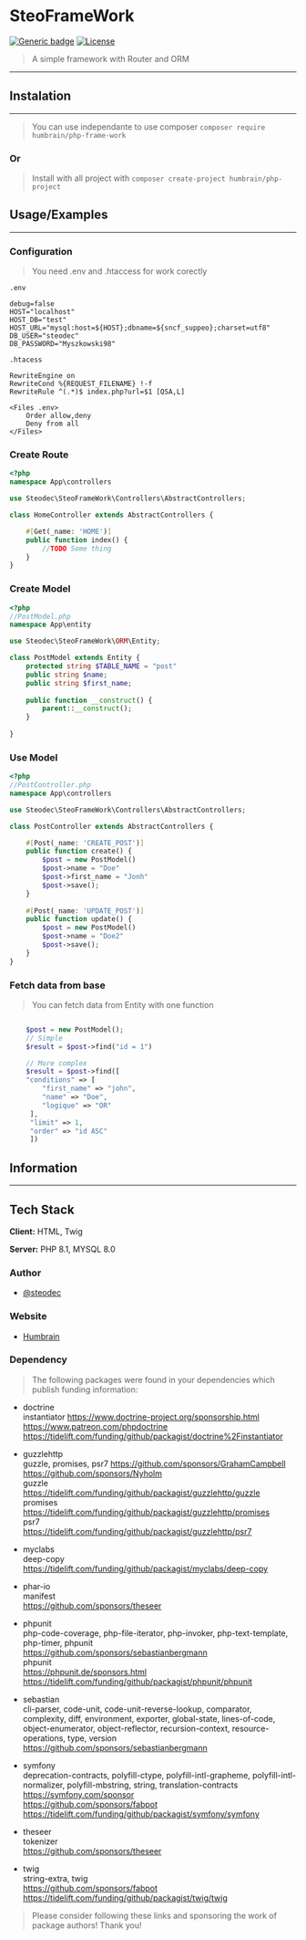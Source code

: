 # SteoFrameWork

[![Generic badge](https://img.shields.io/badge/Version-2.0.0-green.svg?style=flat-square)](https://shields.io/)
[![License](https://img.shields.io/badge/License-Apache_2.0-blue.svg?style=flat-square)](https://github.com/Humbrain/Humbrain-PHPFrameWork/blob/main/LICENSE)
> A simple framework with Router and ORM
___

## Instalation

___
> You can use independante to use composer
> ``composer require humbrain/php-frame-work``

### Or

> Install with all project with
> ``composer create-project humbrain/php-project``

## Usage/Examples

___
### Configuration
> You need .env and .htaccess for work corectly

`.env`
````dotenv
debug=false
HOST="localhost"
HOST_DB="test"
HOST_URL="mysql:host=${HOST};dbname=${sncf_suppeo};charset=utf8"
DB_USER="steodec"
DB_PASSWORD="Myszkowski98"
````
`.htacess`
````apacheconf
RewriteEngine on
RewriteCond %{REQUEST_FILENAME} !-f
RewriteRule ^(.*)$ index.php?url=$1 [QSA,L]

<Files .env>
    Order allow,deny
    Deny from all
</Files>
````
### Create Route

````php
<?php
namespace App\controllers

use Steodec\SteoFrameWork\Controllers\AbstractControllers;

class HomeController extends AbstractControllers {

    #[Get(_name: 'HOME')]
    public function index() {
        //TODO Some thing
    }
}
````

### Create Model

````php
<?php
//PostModel.php
namespace App\entity

use Steodec\SteoFrameWork\ORM\Entity;

class PostModel extends Entity {
    protected string $TABLE_NAME = "post"
    public string $name;
    public string $first_name;
    
    public function __construct() {
        parent::__construct();
    }
        
}
````
### Use Model
````php
<?php
//PostController.php
namespace App\controllers

use Steodec\SteoFrameWork\Controllers\AbstractControllers;

class PostController extends AbstractControllers {

    #[Post(_name: 'CREATE_POST')]
    public function create() {
        $post = new PostModel()
        $post->name = "Doe"
        $post->first_name = "Jonh"
        $post->save();
    }
    
    #[Post(_name: 'UPDATE_POST')]
    public function update() {
        $post = new PostModel()
        $post->name = "Doe2"
        $post->save();
    }
}
````

### Fetch data from base

> You can fetch data from Entity with one function

````php

    $post = new PostModel();
    // Simple
    $result = $post->find("id = 1")

    // More complex
    $result = $post->find([
    "conditions" => [
        "first_name" => "john",
        "name" => "Doe",
        "logique" => "OR"
     ],
     "limit" => 1,
     "order" => "id ASC"
     ])
````

## Information

___

## Tech Stack

**Client:** HTML, Twig

**Server:** PHP 8.1, MYSQL 8.0

### Author

- [@steodec](https://www.github.com/steodec)

### Website

- [Humbrain](http://www.humbrain.com)

### Dependency

> The following packages were found in your dependencies which publish funding information:

- doctrine <br> instantiator
https://www.doctrine-project.org/sponsorship.html
https://www.patreon.com/phpdoctrine
https://tidelift.com/funding/github/packagist/doctrine%2Finstantiator

- guzzlehttp <br>
guzzle, promises, psr7
https://github.com/sponsors/GrahamCampbell
https://github.com/sponsors/Nyholm <br>
guzzle <br>
https://tidelift.com/funding/github/packagist/guzzlehttp/guzzle <br>
promises <br>
https://tidelift.com/funding/github/packagist/guzzlehttp/promises <br>
psr7 <br>
https://tidelift.com/funding/github/packagist/guzzlehttp/psr7 <br>

- myclabs <br>
deep-copy <br>
https://tidelift.com/funding/github/packagist/myclabs/deep-copy <br>

- phar-io <br>
manifest <br>
https://github.com/sponsors/theseer <br>

- phpunit <br>
php-code-coverage, php-file-iterator, php-invoker, php-text-template, php-timer, phpunit <br>
https://github.com/sponsors/sebastianbergmann <br>
phpunit <br>
https://phpunit.de/sponsors.html <br>
https://tidelift.com/funding/github/packagist/phpunit/phpunit <br>

- sebastian <br>
cli-parser, code-unit, code-unit-reverse-lookup, comparator, complexity, diff, environment, exporter, global-state,
lines-of-code, object-enumerator, object-reflector, recursion-context, resource-operations, type, version <br>
https://github.com/sponsors/sebastianbergmann <br>

- symfony <br>
deprecation-contracts, polyfill-ctype, polyfill-intl-grapheme, polyfill-intl-normalizer, polyfill-mbstring, string, 
translation-contracts <br>
https://symfony.com/sponsor <br>
https://github.com/sponsors/fabpot <br>
https://tidelift.com/funding/github/packagist/symfony/symfony <br>

- theseer <br>
tokenizer <br>
https://github.com/sponsors/theseer <br>

- twig <br>
string-extra, twig <br>
https://github.com/sponsors/fabpot <br>
https://tidelift.com/funding/github/packagist/twig/twig <br>

> Please consider following these links and sponsoring the work of package authors!
Thank you!
